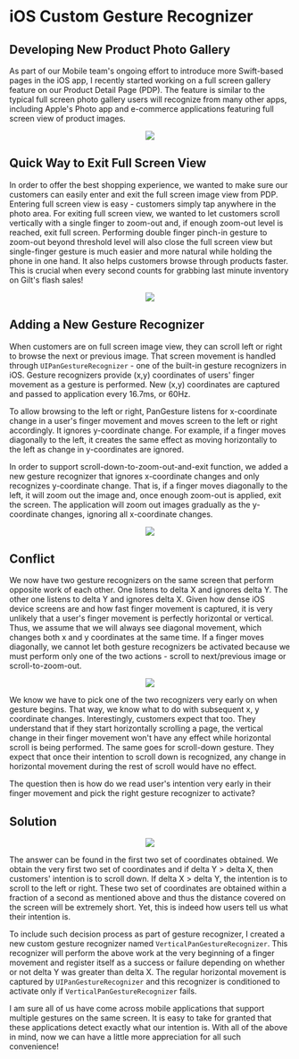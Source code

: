 # iOS Custom Gesture Recognizer

## Developing New Product Photo Gallery
As part of our Mobile team's ongoing effort to introduce more Swift-based pages in the iOS app, I recently started working on a full screen gallery feature on our Product Detail Page (PDP). The feature is similar to the typical full screen photo gallery users will recognize from many other apps, including Apple's Photo app and e-commerce applications featuring full screen view of product images.

<p align="center">
<img src="http://i.imgur.com/22y1I2Y.jpg">
</p>

## Quick Way to Exit Full Screen View
In order to offer the best shopping experience, we wanted to make sure our customers can easily enter and exit the full screen image view from PDP. Entering full screen view is easy - customers simply tap anywhere in the photo area. For exiting full screen view, we wanted to let customers scroll vertically with a single finger to zoom-out and, if enough zoom-out level is reached, exit full screen. Performing double finger pinch-in gesture to zoom-out beyond threshold level will also close the full screen view but single-finger gesture is much easier and more natural while holding the phone in one hand. It also helps customers browse through products faster. This is crucial when every second counts for grabbing last minute inventory on Gilt's flash sales!

<p align="center">
<img src="http://i.imgur.com/C12f7Bs.jpg">
</p>

## Adding a New Gesture Recognizer

When customers are on full screen image view, they can scroll left or right to browse the next or previous image. That screen movement is handled through `UIPanGestureRecognizer` - one of the built-in gesture recognizers in iOS. Gesture recognizers provide (x,y) coordinates of users' finger movement as a gesture is performed. New (x,y) coordinates are captured and passed to application every 16.7ms, or 60Hz. 

To allow browsing to the left or right, PanGesture listens for x-coordinate change in a user's finger movement and moves screen to the left or right accordingly. It ignores y-coordinate change. For example, if a finger moves diagonally to the left, it creates the same effect as moving horizontally to the left as change in y-coordinates are ignored.

In order to support scroll-down-to-zoom-out-and-exit function, we added a new gesture recognizer that ignores x-coordinate changes and only recognizes y-coordinate change. That is, if a finger moves diagonally to the left, it will zoom out the image and, once enough zoom-out is applied, exit the screen. The application will zoom out images gradually as the y-coordinate changes, ignoring all x-coordinate changes.

<p align="center">
<img src="http://i.imgur.com/r0kyaq2.jpg">
</p>

## Conflict
We now have two gesture recognizers on the same screen that perform opposite work of each other. One listens to delta X and ignores delta Y. The other one listens to delta Y and ignores delta X. Given how dense iOS device screens are and how fast finger movement is captured, it is very unlikely that a user's finger movement is perfectly horizontal or vertical. Thus, we assume that we will always see diagonal movement, which changes both x and y coordinates at the same time. If a finger moves diagonally, we cannot let both gesture recognizers be activated because we must perform only one of the two actions - scroll to next/previous image or scroll-to-zoom-out.

<p align="center">
<img src="http://i.imgur.com/EBkAT7d.jpg">
</p>

We know we have to pick one of the two recognizers very early on when gesture begins. That way, we know what to do with subsequent x, y coordinate changes. Interestingly, customers expect that too. They understand that if they start horizontally scrolling a page, the vertical change in their finger movement won't have any effect while horizontal scroll is being performed. The same goes for scroll-down gesture. They expect that once their intention to scroll down is recognized, any change in horizontal movement during the rest of scroll would have no effect.

The question then is how do we read user's intention very early in their finger movement and pick the right gesture recognizer to activate?

## Solution

<p align="center">
<img src="http://i.imgur.com/sDquar1.jpg">
</p>

The answer can be found in the first two set of coordinates obtained. We obtain the very first two set of coordinates and if delta Y >  delta X, then customers' intention is to scroll down. If delta X > delta Y, the intention is to scroll to the left or right. These two set of coordinates are obtained within a fraction of a second as mentioned above and thus the distance covered on the screen will be extremely short. Yet, this is indeed how users tell us what their intention is.

To include such decision process as part of gesture recognizer, I created a new custom gesture recognizer named `VerticalPanGestureRecognizer`. This recognizer will perform the above work at the very beginning of a finger movement and register itself as a success or failure depending on whether or not delta Y was greater than delta X. The regular horizontal movement is captured by `UIPanGestureRecognizer` and this recognizer is conditioned to activate only if `VerticalPanGestureRecognizer` fails.

I am sure all of us have come across mobile applications that support multiple gestures on the same screen. It is easy to take for granted that these applications detect exactly what our intention is. With all of the above in mind, now we can have a little more appreciation for all such convenience!
